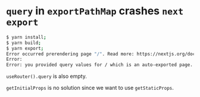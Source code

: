 # `query` in `exportPathMap` crashes `next export`

```bash
$ yarn install;
$ yarn build;
$ yarn export;
Error occurred prerendering page "/". Read more: https://nextjs.org/docs/messages/prerender-error
Error:
Error: you provided query values for / which is an auto-exported page. These can not be applied since the page can no longer be re-rendered on the server. To disable auto-export for this page add `getInitialProps`
```

`useRouter().query` is also empty.

`getInitialProps` is no solution since we want to use `getStaticProps`.
